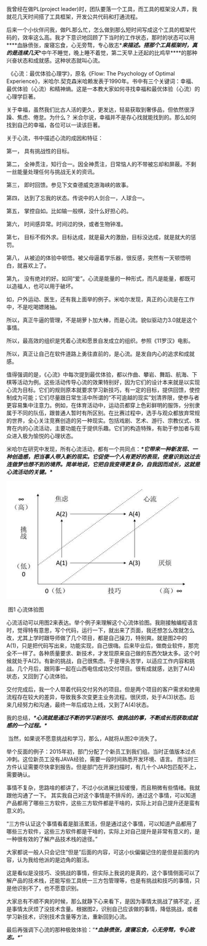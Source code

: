  我曾经在做PL(project leader)时，团队要落一个工具，而工具的框架没人弄，我就花几天时间搭了工具框架，开发公共代码和打通流程。

​     后来一个小伙伴问我，做PL那么忙，怎么做到那么短时间写成这个工具的框架代码的，效率这么高。我才下意识地回顾了下当时的工作状态，那时的状态可以用***\*血脉偾张，废寝忘食，心无旁骛，专心致志\****来描述。搭那个工具框架时，真的是连续几天***\*中午不睡觉，晚上睡不着觉，第二天早上还起的比鸡早\****的那种兴奋状态和成就感。这种状态就叫心流。

​     《心流：最优体验心理学》，原名《Flow: The Psychology of Optimal Experience》，米哈尔.契克森米哈赖发表于1990年。书中有三个关键词：幸福、最优体验（心流）和精神熵。这是一本教大家如何寻找幸福和最优体验（心流）的心理学巨著。

关于幸福，虽然我们比古人活的更久，更发达，轻易获取到奢侈品，但依然很浮躁、焦虑、倦怠。为什么？ 米合尔说，幸福并不是存心找就能找到的。那么如何找到自己的幸福，各位可以一读该巨著。

关于心流，书中描述心流的成因和特征：

第一，  具有挑战性的目标。

第二，  全神贯注，知行合一。因全神贯注，日常恼人的不带被忘却和屏蔽。不剩一丝能量处理任何与挑战无关的资讯。

第三，  即时回馈。参见下文查德威克游海峡的故事。

第四，  达到了忘我的状态。传说中的人剑合一，人球合一。

第五，  掌控自如。比如输一般棋，没什么好担心的。

第六，  时间感异常。时间过的快，或者生物钟准。

第七，  目标不假外求。目标达成，就是最大的激励，目标没达成，就是就大的惩罚。

第八，  从被迫的体验中顿悟。被父母逼着学乐器，很反感，突然有一天顿悟明白，就喜欢上了。

第九，  没有绝对的好。如同“爱”。心流是能量的一种形式，而凡是能量，都既可以造福人，也可以用于破坏。

如，户外运动、医生，还有我上面举的例子。米哈尔发现，真正的心流是在工作中，不是吃喝嫖赌抽。

 

所以，真正牛逼的管理，不是胡萝卜加大棒，而是心流。貌似驱动力3.0就是这个事情。

所以，最高效的组织是凭着心流和愿景自发成立的组织。参照《11罗汉》电影。

所以，真正让自己在软件道路上勇往直前的，是心流。是发自内心的追求和成就感。



值得强调的是，《心流》中每次提到最优体验，都以作曲、攀岩、舞蹈、航海、下棋等活动为例。这些活动传导心流的效果特别好，因为它们的设计本来就是以实现心流为目标。它们的规则原本就要求学习新技巧，有一定的目标，提供回馈，使控制成为可能；它们尽量跟日常生活中所谓的“不可逾越的现实”划清界限，使参与者更容易集中注意力。例如，在体育活动中，运动员都穿上色彩鲜明的服饰，分别隶属于不同的队伍，跟普通人暂时有所区别。在比赛过程中，选手与观众都放弃常规的世界，全心关注竞赛创造的另一种现实。包括戏剧、艺术、游行、宗教仪式、体育在内的心流活动，主要功能在于提供乐趣。它们的构造特殊，有助于参加者与观众进入极为愉悦的心理状态。

米哈尔在研究中发现，所有心流活动，都有一个共同点：***\*它带来一种新发现、一种创造感，把当事人带入新的现实。它促使一个人有更好的表现，使意识到达过去连做梦也想不到的境界。简单地说，它把自我变得更复杂，自我因而成长，这就是心流活动的关键。\****

 

![img](img/eq-3.jpg) 

​                                                图1 心流体验图

 

​     心流活动可以用图2来表达。举个例子来理解这个心流体验图。我刚接触编程语言时，觉得特有意思，写个代码，运行一下，就出来了页面，我还想怎么改就怎么改，尤其上学时跟导师做了几个项目，都是自己操刀，特别爽。就是图2中的A(1)，只是把代码写出来，功能实现，自己很嗨。后来毕业后，做商业软件，那完全不一样了。各种质量要求、新技术，才发现原来自己做的东西欠缺太多。这个时候就处于A(2)。有新的挑战，自己很焦虑。于是埋头苦学，以适应工作内容和挑战。几个月后，跟同事一起在山西电信成功交付项目。很有成就感，达到了A(4)状态，又回到了心流体验。

​     交付完成后，我一个人带着代码交付另外的项目。但是两个项目的客户需求和使用流程存在较大的差异，导致我多次变更主业务流程。很厌烦，处于A(3)状态。后来几经努力和沟通，最终一年后成功上线，又到了A(4)状态。

 

​     我的总结，***\*心流就是通过不断的学习新技巧、做挑战的事，不断成长而获取成就感的一个过程。\****

 

​     当然，如果说不愿意挑战和学习，那么，A就将从图2中消失了。

 

​     举个反面的例子：2015年初，部门分配了个新员工到我们组。当时正值版本过点冲刺。这位新员工没有JAVA经验，需要一段时间熟悉开发环境、语言。 而当时三方件认证需要尽快拿到报告。但是部门在开源扫描时，有几十个JAR包匹配不上，需要确认。

​     事情不复杂，思路啥的都讲了，不过小伙进展比较缓慢，而且稍微有些情绪。我就跟他沟通了一下。 其实我自己对这个事情是不排斥的，通过这个事情，可以知道产品都用了哪些三方软件，这些三方软件都是干啥的，实际上对自己提升还是蛮有意义的。

​      “三方件认证这个事情看着是脏活累活，但是通过这个事情，可以知道产品都用了哪些三方软件，这些三方软件都是干啥的，实际上对自己提升是非常有意义的，是一种很有效的了解产品技术栈的途径。”

​      大家都说一般人只会记住“但是”后面的内容，可这小伙偏偏记住的是但是前面的内容，认为我给他派的是边角的脏活。

​      这是看似是没技巧、没挑战的事情，但实际上我说的是真的，这个事情侧面可以了解产品的技术栈，还能写些工具统一三方包管理等，也是有挑战和技巧的事情，只是他识别不了，也不愿意识别。



​      大家总有不顺不爽的时候，那么就静下心来看下，是因为事情太挑战了搞不定，还是事情太厌烦了没技术含量。根据图2，识别自己应该做的事情，降低挑战，或者学习新技术，识别技术含量等方法，重新回到心流。



​      最后再强调下心流的那种极致体验：“***\*血脉偾张，废寝忘食，心无旁骛，专心致志。\****”